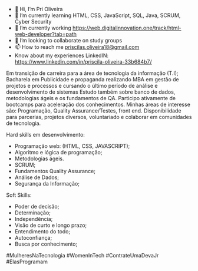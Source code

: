 - 👋 Hi, I’m Pri Oliveira
- 👀  I’m currently learning HTML, CSS, JavaScript, SQL, Java, SCRUM, Cyber Security
- 🌱 I’m currently working https://web.digitalinnovation.one/track/html-web-developer?tab=path
- 💞️ I’m looking to collaborate on study groups
- 📫 How to reach me priscilas.oliveira18@gmail.com
- Know about my experiences LinkedIN: https://www.linkedin.com/in/priscila-oliveira-33b684b7/

Em transição de carreira para a área de tecnologia da informação (T.I);
Bacharela em Publicidade e propaganda realizando MBA em gestão de projetos e processos e cursando o último período de análise e desenvolvimento de sistemas
Estudo também sobre banco de dados, metodologias ágeis e os fundamentos de QA.
Participo ativamente de bootcamps para aceleração dos conhecimentos.
Minhas áreas de interesse são: Programação, Quality Assurance/Testes, front end.
Disponibilidade para parcerias, projetos diversos, voluntariado e colaborar em comunidades de tecnologia.

Hard skills em desenvolvimento:
- Programação web:
(HTML, CSS, JAVASCRIPT);
- Algoritmo e lógica de programação;
- Metodologias ágeis.
- SCRUM;
- Fundamentos Quality Assurance;
- Análise de Dados;
- Segurança da Informação;

Soft Skills:
- Poder de decisão;
- Determinação;
- Independência;
- Visão de curto e longo prazo;
- Entendimento do todo;
- Autoconfiança;
- Busca por conhecimento;


#MulheresNaTecnologia #WomenInTech #ContrateUmaDevaJr #ElasProgramam
